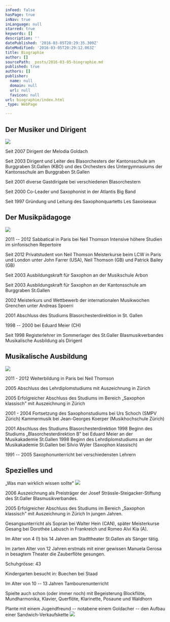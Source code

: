 ```yaml
---
inFeed: false
hasPage: true
inNav: true
inLanguage: null
starred: true
keywords: []
description: ''
datePublished: '2016-03-05T20:29:35.309Z'
dateModified: '2016-03-05T20:29:12.063Z'
title: Biographie
author: []
sourcePath: _posts/2016-03-05-biographie.md
published: true
authors: []
publisher:
  name: null
  domain: null
  url: null
  favicon: null
url: biographie/index.html
_type: WebPage

---
```

## Der Musiker und Dirigent
![](https://the-grid-user-content.s3-us-west-2.amazonaws.com/f25285d9-8f75-46b9-b148-a4a777533867.jpg)

Seit 2007 Dirigent der Melodia Goldach 

Seit 2003 Dirigent und Leiter des Blasorchesters der Kantonsschule am Burggraben St.Gallen (KBO) und des Orchesters des Untergymnasiums der Kantonsschule am Burggraben St.Gallen 

Seit 2001 diverse Gastdirigate bei verschiedenen Blasorchestern 

Seit 2000 Co-Leader und Saxophonist in der Atlantis Big Band 

Seit 1997 Gründung und Leitung des Saxophonquartetts Les Saxoiseaux

## Der Musikpädagoge
![](https://the-grid-user-content.s3-us-west-2.amazonaws.com/d7bc96b0-2239-479d-b0e7-c7e96bd05c8d.jpg)

2011 -- 2012 Sabbatical in Paris bei Neil Thomson
Intensive höhere Studien im sinfonischen Repertoire 

Seit 2012 Privatstudent von Neil Thomson
Meisterkurse beim LCW in Paris und London unter John Farrer (USA), Neil Thomson (GB) und Patrick Bailey (GB) 

Seit 2003 Ausbildungskraft für Saxophon an der Musikschule Arbon 

Seit 2003 Ausbildungskraft für Saxophon an der Kantonsschule am Burggraben St.Gallen 

2002 Meisterkurs und Wettbewerb der internationalen Musikwochen Grenchen unter Andreas Spoerri 

2001 Abschluss des Studiums Blasorchesterdirektion in St. Gallen 

1998 -- 2000 bei Eduard Meier (CH) 

Seit 1998 Registerlehrer im Sommerlager des St.Galler Blasmusikverbandes Musikalische Ausbildung als Dirigent

## Musikalische Ausbildung
![](https://the-grid-user-content.s3-us-west-2.amazonaws.com/72ad7368-ee84-47df-9ce6-1d9eb7567bec.jpg)

2011 - 2012 Weiterbildung in Paris bei Neil Thomson 

2005 Abschluss des Lehrdiplomstudiums mit Auszeichnung in Zürich 

2005 Erfolgreicher Abschluss des Studiums im Bereich „Saxophon klassisch" mit Auszeichnung in Zürich 

2001 - 2004 Fortsetzung des Saxophonstudiums bei Urs Schoch (SMPV Zürich)
Kammermusik bei Jean-Georges Koerper (Musikhochschule Zürich) 

2001 Abschluss des Studiums Blasorchesterdirektion
1998 Beginn des Studiums „Blasorchesterdirektion B" bei Eduard Meier an der Musikakademie St.Gallen
1998 Beginn des Lehrdiplomstudiums an der Musikakademie St.Gallen bei Silvio Wyler (Saxophon klassisch) 

1991 -- 2005 Saxophonunterricht bei verschiedensten Lehrern

## Spezielles und  
„Was man wirklich wissen sollte"
![](https://the-grid-user-content.s3-us-west-2.amazonaws.com/5025929f-12be-4552-821a-a6a00acbf618.jpg)

2006 Auszeichnung als Preisträger der Josef Strässle-Steigacker-Stiftung des St.Galler Blasmusikverbandes.

2005 Erfolgreicher Abschluss des Studiums im Bereich „Saxophon klassisch" mit Auszeichnung in Zürich
In jungen Jahren.

Gesangsunterricht als Sopran bei Walter Hein (CAN), später Meisterkurse Gesang bei Dorothée Labusch in Frankreich und Romeo Alvi Kia (A).

Im Alter von 4 (!) bis 14 Jahren am Stadttheater St.Gallen als Sänger tätig.

Im zarten Alter von 12 Jahren erstmals mit einer gewissen Manuela Gerosa in besagtem Theater die Zauberflöte gesungen. 

Schuhgrösse: 43 

Kindergarten besucht in: Buechen bei Staad 

Im Alter von 10 -- 13 Jahren Tambourenunterricht 

Spielte auch schon (oder immer noch) mit Begeisterung Blockflöte, Mundharmonika, Klavier, Querflöte, Klarinette, Posaune und Waldhorn 

Plante mit einem Jugendfreund -- notabene einem Goldacher -- den Aufbau einer Sandwich-Verkaufskette
![](https://the-grid-user-content.s3-us-west-2.amazonaws.com/d6309955-b9c3-48d5-b2c6-8597ac5a0ef0.png)